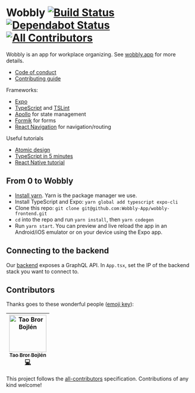 # Wobbly [![Build Status](https://travis-ci.com/Wobbly-App/wobbly-frontend.svg?branch=develop)](https://travis-ci.com/Wobbly-App/wobbly-frontend) [![Dependabot Status](https://api.dependabot.com/badges/status?host=github&repo=Wobbly-App/wobbly-frontend)](https://dependabot.com) [![All Contributors](https://img.shields.io/badge/all_contributors-1-orange.svg?style=flat-square)](#contributors)

Wobbly is an app for workplace organizing. See [wobbly.app](https://wobbly.app) for more details.

* [Code of conduct](CODE-OF-CONDUCT.md)
* [Contributing guide](CONTRIBUTING.md)

Frameworks:
* [Expo](https://expo.io)
* [TypeScript](https://www.typescriptlang.org/) and [TSLint](https://palantir.github.io/tslint/)
* [Apollo](https://www.apollographql.com/) for state management
* [Formik](https://jaredpalmer.com/formik) for forms
* [React Navigation](https://reactnavigation.org/) for navigation/routing

Useful tutorials
* [Atomic design](http://bradfrost.com/blog/post/atomic-web-design/)
* [TypeScript in 5 minutes](https://www.typescriptlang.org/docs/handbook/typescript-in-5-minutes.html)
* [React Native tutorial](https://facebook.github.io/react-native/docs/tutorial)

## From 0 to Wobbly
* [Install yarn](https://yarnpkg.com/en/docs/install). Yarn is the package manager we use.
* Install TypeScript and Expo: `yarn global add typescript expo-cli`
* Clone this repo: `git clone git@github.com:Wobbly-App/wobbly-frontend.git`
* `cd` into the repo and run `yarn install`, then `yarn codegen`
* Run `yarn start`. You can preview and live reload the app in an Android/iOS emulator or on your device using the Expo app.

## Connecting to the backend
Our [backend](https://github.com/Wobbly-App/graphql-backend) exposes a GraphQL API. In `App.tsx`, set the IP of the backend stack you want to connect to.

## Contributors

Thanks goes to these wonderful people ([emoji key](https://github.com/all-contributors/all-contributors#emoji-key)):

<!-- ALL-CONTRIBUTORS-LIST:START - Do not remove or modify this section -->
<!-- prettier-ignore -->
| [<img src="https://avatars3.githubusercontent.com/u/1309951?v=4" width="100px;" alt="Tao Bror Bojlén"/><br /><sub><b>Tao Bror Bojlén</b></sub>](https://btao.org)<br />[💻](https://github.com/Wobbly-App/wobbly-frontend/commits?author=brortao "Code") |
| :---: |
<!-- ALL-CONTRIBUTORS-LIST:END -->

This project follows the [all-contributors](https://github.com/all-contributors/all-contributors) specification. Contributions of any kind welcome!
